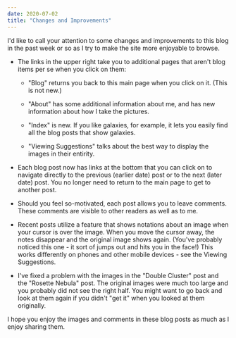 ```yaml
---
date: 2020-07-02
title: "Changes and Improvements"
---
```

I'd like to call your attention to some changes and improvements to this blog in the past week or so as I try to make the site more enjoyable to browse.


<!--more-->
- The links in the upper right take you to additional pages that aren't blog items per se when you click on them:

  - "Blog" returns you back to this main page when you click on it. (This is not new.)

  - "About" has some additional information about me, and has new information about how I take the pictures.

  - "Index" is new.  If you like galaxies, for example, it lets you easily find all the blog posts that show galaxies.

  - "Viewing Suggestions" talks about the best way to display the images in their entirity.

- Each blog post now has links at the bottom that you can click on to navigate directly to the previous (earlier date) post or to the next (later date) post. You no longer 
need to return to the main page to get to another post.

- Should you feel so-motivated, each post allows you to leave comments. These comments are visible to other readers as well as to me.

- Recent posts utilize a feature that shows notations about an image when your cursor is over the image. When you move the cursor away, the notes disappear and the original image shows again.
(You've probably noticed this one - it sort of jumps out and hits you in the face!)
This works differently on phones and other mobile devices - see the Viewing Suggestions.

- I've fixed a problem with the images in the "Double Cluster" post and the "Rosette Nebula" post. The original images were much too large and you probably did not see the right half.  You might want to go back and look at them again if you didn't "get it" when you looked at them originally.

I hope you enjoy the images and comments in these blog posts as much as I enjoy sharing them.

